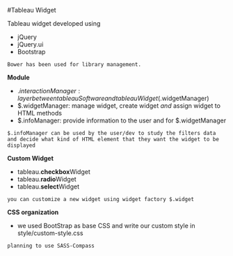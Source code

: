 #Tableau Widget

Tableau widget developed using 
- jQuery
- jQuery.ui
- Bootstrap
```
Bower has been used for library management.
```
**Module**
* $.interactionManager: layer between tableauSoftware and tableauWidget ($.widgetManager)
* $.widgetManager: manage widget, create widget _and_ assign widget to HTML methods
* $.infoManager: provide information to the user and for $.widgetManager 

```
$.infoManager can be used by the user/dev to study the filters data and decide what kind of HTML element that they want the widget to be displayed
```
**Custom Widget**
* tableau.**checkbox**Widget
* tableau.**radio**Widget
* tableau.**select**Widget

```
you can customize a new widget using widget factory $.widget
```
**CSS organization**
- we used BootStrap as base CSS and write our custom style in style/custom-style.css

```
planning to use SASS-Compass
```

